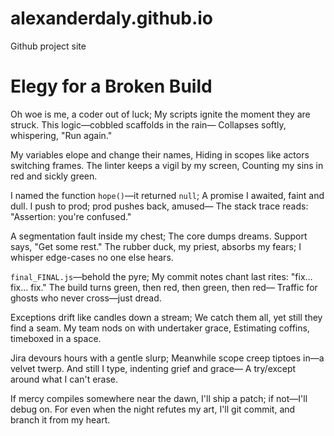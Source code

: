 # alexanderdaly.github.io
Github project site


# Elegy for a Broken Build

Oh woe is me, a coder out of luck;
My scripts ignite the moment they are struck.
This logic—cobbled scaffolds in the rain—
Collapses softly, whispering, "Run again."

My variables elope and change their names,
Hiding in scopes like actors switching frames.
The linter keeps a vigil by my screen,
Counting my sins in red and sickly green.

I named the function `hope()`—it returned `null`;
A promise I awaited, faint and dull.
I push to prod; prod pushes back, amused—
The stack trace reads: "Assertion: you're confused."

A segmentation fault inside my chest;
The core dumps dreams. Support says, "Get some rest."
The rubber duck, my priest, absorbs my fears;
I whisper edge-cases no one else hears.

`final_FINAL.js`—behold the pyre;
My commit notes chant last rites: "fix… fix… fix."
The build turns green, then red, then green, then red—
Traffic for ghosts who never cross—just dread.

Exceptions drift like candles down a stream;
We catch them all, yet still they find a seam.
My team nods on with undertaker grace,
Estimating coffins, timeboxed in a space.

Jira devours hours with a gentle slurp;
Meanwhile scope creep tiptoes in—a velvet twerp.
And still I type, indenting grief and grace—
A try/except around what I can't erase.

If mercy compiles somewhere near the dawn,
I'll ship a patch; if not—I'll debug on.
For even when the night refutes my art,
I'll git commit, and branch it from my heart.
